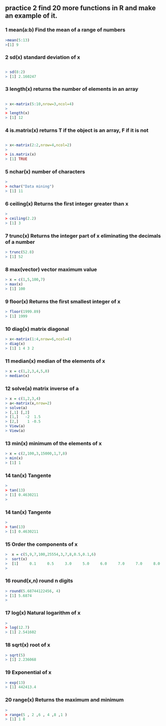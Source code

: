 
## practice 2  find 20 more functions in R and make an example of it.

 ### 1 mean(a:b) Find the mean of a range of numbers
 
 ```r
>mean(5:13)
>[1] 9
```
 
 ### 2 sd(x) standard deviation of x
  ```r
  
  > sd(8:2)
  > [1] 2.160247 
 ```

 ### 3 length(x) returns the number of elements in an array
```r
  
> x<-matrix(5:10,nrow=3,ncol=4)
>    
> length(x)
> [1] 12
```

### 4 is.matrix(x) returns T if the object is an array, F if it is not
```r
   
> x<-matrix(2:2,nrow=4,ncol=2)
>    
> is.matrix(x)
> [1] TRUE
```
### 5 nchar(x) number of characters
```r
>   
> nchar("Data mining")
> [1] 11
```
### 6 ceiling(x) Returns the first integer greater than x 
```r
>      
> ceiling(2.2)
> [1] 3
```
### 7  trunc(x) Returns the integer part of x eliminating the decimals of a number
```r
> trunc(52.8)
> [1] 52
```
### 8 max(vector) vector maximum value
```r
> x = c(1,5,100,7)
> max(x)
> [1] 100    
```
### 9 floor(x) Returns the first smallest integer of x

```r
> floor(1999.89)
> [1] 1999
```
### 10 diag(x) matrix diagonal
```r
> x<-matrix(1:4,nrow=6,ncol=4)
> diag(x)
> [1] 1 4 3 2
```
### 11 median(x) median of the elements of x
```r
> x = c(1,2,3,4,5,8) 
> median(x)
```
### 12 solve(a) matrix inverse of a
```r
> x = c(1,2,3,4)
> a<-matrix(x,nrow=2)
> solve(a)
> [,1] [,2]
> [1,]   -2  1.5
> [2,]    1 -0.5
> View(a)
> View(a)
```

### 13 min(x) minimum of the elements of x
```r
> x = c(2,100,3,15000,1,7,8)
> min(x) 
> [1] 1
```

### 14 tan(x) Tangente
```r
>      
> tan(13) 
> [1] 0.4630211
> 
```
### 14 tan(x) Tangente
```r
>      
> tan(13) 
> [1] 0.4630211
```
### 15 Order the components of x
```r
>  x = c(5,9,7,100,25554,3,7,8,0.5,0.1,6)
>  sort(x)
>  [1]     0.1     0.5     3.0     5.0     6.0     7.0     7.0     8.0     9.0   100.0 25554.0
> 
```
### 16 round(x,n) round n digits
```r
> round(5.68744122456, 4)
> [1] 5.6874
> 
```
### 17 log(x) Natural logarithm of x
```r
>      
> log(12.7) 
> [1] 2.541602
```
### 18 sqrt(x) root of x
```r
> sqrt(5)
> [1] 2.236068
```
### 19 Exponential of x
```r
> exp(13)
> [1] 442413.4
```
### 20 range(x) Returns the maximum and minimum
```r
>      
> range(5 , 2 ,6 , 4 ,8 ,1 )
> [1] 1 8
```
